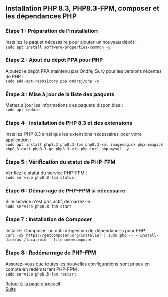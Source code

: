 ## Installation PHP 8.3, PHP8.3-FPM, composer et les dépendances PHP

### Étape 1 : Préparation de l'installation
Installez le paquet nécessaire pour ajouter un nouveau dépôt :<br>
```sudo apt install software-properties-common -y```

### Étape 2 : Ajout du dépôt PPA pour PHP
Ajoutez le dépôt PPA maintenu par Ondřej Surý pour les versions récentes de PHP :<br>
```sudo add-apt-repository ppa:ondrej/php -y```

### Étape 3 : Mise à jour de la liste des paquets
Mettez à jour les informations des paquets disponibles :<br>
```sudo apt update```

### Étape 4 : Installation de PHP 8.3 et des extensions
Installez PHP 8.3 ainsi que les extensions nécessaires pour votre application :<br>
```sudo apt install php8.3 php8.3-fpm php8.3-xml imagemagick php-imagick php8.3-curl php8.3-gd php8.3-zip php-intl php-mysql -y```

### Étape 5 : Vérification du statut de PHP-FPM
Vérifiez le statut du service PHP-FPM :<br>
```sudo service php8.3-fpm status```

### Étape 6 : Démarrage de PHP-FPM si nécessaire
Si le service n'est pas actif, démarrez-le :<br>
```sudo service php8.3-fpm start```

### Étape 7 : Installation de Composer
Installez Composer, un outil de gestion de dépendances pour PHP :<br>
```curl -sS https://getcomposer.org/installer | sudo php -- --install-dir=/usr/local/bin --filename=composer```

### Étape 8 : Redémarrage de PHP-FPM
Assurez-vous que toutes les nouvelles configurations sont prises en compte en redémarrant PHP-FPM :<br>
```sudo service php8.3-fpm restart```

[Retour à la page d'accueil](../README.md)<br>
[Suite](php-config.md)